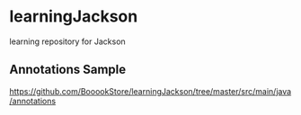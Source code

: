 # learningJackson
learning repository for Jackson

## Annotations Sample
https://github.com/BooookStore/learningJackson/tree/master/src/main/java/annotations
